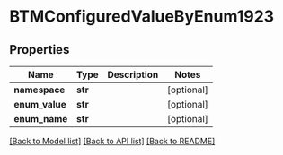 # BTMConfiguredValueByEnum1923

## Properties
Name | Type | Description | Notes
------------ | ------------- | ------------- | -------------
**namespace** | **str** |  | [optional] 
**enum_value** | **str** |  | [optional] 
**enum_name** | **str** |  | [optional] 

[[Back to Model list]](../README.md#documentation-for-models) [[Back to API list]](../README.md#documentation-for-api-endpoints) [[Back to README]](../README.md)


